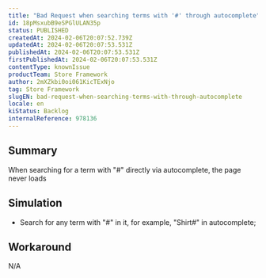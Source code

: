 ```yaml
---
title: "Bad Request when searching terms with '#' through autocomplete"
id: 18pMsxubB9eSPGlULAN35p
status: PUBLISHED
createdAt: 2024-02-06T20:07:52.739Z
updatedAt: 2024-02-06T20:07:53.531Z
publishedAt: 2024-02-06T20:07:53.531Z
firstPublishedAt: 2024-02-06T20:07:53.531Z
contentType: knownIssue
productTeam: Store Framework
author: 2mXZkbi0oi061KicTExNjo
tag: Store Framework
slugEN: bad-request-when-searching-terms-with-through-autocomplete
locale: en
kiStatus: Backlog
internalReference: 978136
---
```


## Summary


When searching for a term with "#" directly via autocomplete, the page never loads


##

## Simulation



- Search for any term with "#" in it, for example, "Shirt#" in autocomplete;


##

## Workaround


N/A




